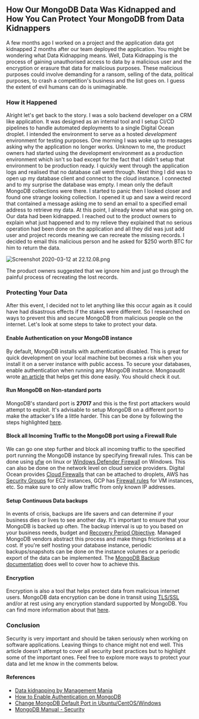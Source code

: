 ## How Our MongoDB Data Was Kidnapped and How You Can Protect Your MongoDB from Data Kidnappers

A few months ago I worked on a project and the application data got kidnapped 2 months after our team deployed the application. You might be wondering what Data Kidnapping means. Well, Data Kidnapping is the process of gaining unauthorised access to data by a malicious user and the encryption or erasure that data for malicious purposes. These malicious purposes could involve demanding for a ransom, selling of the data, political purposes, to crash a competition's business and the list goes on. I guess the extent of evil humans can do is unimaginable. 

### How it Happened

Alright let's get back to the story. I was a solo backend developer on a CRM like application. It was designed as an internal tool and I setup CI/CD pipelines to handle automated deployments to a single Digital Ocean droplet. I intended the environment to serve as a hosted *development* environment for testing purposes. One morning I was woke up to messages asking why the application no longer works. Unknown to me, the product owners had started using the development environment as a production environment which isn't so bad except for the fact that I didn't setup that environment to be production ready. I quickly went through the application logs and realised that no database call went through. Next thing I did was to open up my database client and connect to the cloud instance. I connected and to my surprise the database was empty. I mean only the default MongoDB collections were there. I started to panic then I looked closer and found one strange looking collection. I opened it up and saw a weird record that contained a message asking me to send an email to a specified email address to retrieve my data. At this point, I already knew what was going on. Our data had been kidnapped. I reached out to the product owners to explain what just happened and to my relieve they explained that no serious operation had been done on the application and all they did was just add user and project records meaning we can recreate the missing records. I decided to email this malicious person and he asked for $250 worth BTC for him to return the data. 

![Screenshot 2020-03-12 at 22.12.08.png](https://cdn.hashnode.com/res/hashnode/image/upload/v1584047818372/CrXQ2yhBj.png)

The product owners suggested that we ignore him and just go through the painful process of recreating the lost records.

### Protecting Your Data
After this event, I decided not to let anything like this occur again as it could have had disastrous effects if the stakes were different. So I researched on ways to prevent this and secure MongoDB from malicious people on the internet. Let's look at some steps to take to protect your data.

#### Enable Authentication on your MongoDB instance

By default, MongoDB installs with authentication disabled. This is great for quick development on your local machine but becomes a risk when you install it on a server instance with public access. To secure your databases, enable authentication when running any MongoDB instance. Mongoaudit wrote [an article](https://medium.com/mongoaudit/how-to-enable-authentication-on-mongodb-b9e8a924efac) that helps get this done easily. You should check it out.

#### Run MongoDB on Non-standard ports

MongoDB's standard port is **27017** and this is the first port attackers would attempt to exploit. It's advisable to setup MongoDB on a different port to make the attacker's life a little harder. This can be done by following the steps highlighted [here](https://www.configserverfirewall.com/mongodb/change-mongodb-default-port/).

#### Block all Incoming Traffic to the MongoDB port using a Firewall Rule

We can go one step further and block all incoming traffic to the specified port running the MongoDB instance by specifying firewall rules. This can be done using [ufw](https://www.linux.com/tutorials/introduction-uncomplicated-firewall-ufw/) on linux or [Windows Defender Firewall](https://www.faqforge.com/windows/windows-10/how-to-create-advanced-firewall-rules-in-windows-10-firewall/) on Windows. This can also be done on the network level on cloud service providers. Digital Ocean provides [Cloud Firewalls](https://www.digitalocean.com/docs/networking/firewalls/) that can be attached to droplets, AWS has [Security Groups](https://docs.aws.amazon.com/AWSEC2/latest/UserGuide/ec2-security-groups.html) for EC2 instances, GCP has [Firewall rules](https://cloud.google.com/vpc/docs/firewalls) for VM instances, etc. So make sure to only allow traffic from only known IP addresses.

 #### Setup Continuous Data backups 

In events of crisis, backups are life savers and can determine if your business dies or lives to see another day. It's important to ensure that your MongoDB is backed up often. The backup interval is up to you based on your business needs, budget and [Recovery Period Objective](https://whatis.techtarget.com/definition/recovery-point-objective-RPO). Managed MongoDB vendors abstract this process and make things frictionless at a cost. If you're self hosting your database instance, periodic backups/snapshots can be done on the instance volumes or a periodic export of the data can be implemented. The [MongoDB Backup documentation](https://docs.mongodb.com/manual/tutorial/backup-and-restore-tools/)  does well to cover how to achieve this.

#### Encryption

Encryption is also a tool that helps protect data from malicious internet users. MongoDB data encryption can be done in transit using [TLS/SSL](https://docs.mongodb.com/manual/core/security-transport-encryption/) and/or at rest using any encryption standard supported by MongoDB. You can find more information about that [here](https://docs.mongodb.com/manual/core/security-encryption-at-rest/).

### Conclusion

Security is very important and should be taken seriously when working on software applications. Leaving things to chance might not end well. This article doesn't attempt to cover all security best practices but to highlight some of the important ones. Feel free to explore more ways to protect your data and let me know in the comments below.

#### References
- [Data kidnapping by Management Mania](https://managementmania.com/en/data-kidnapping)
- [How to Enable Authentication on MongoDB](https://medium.com/mongoaudit/how-to-enable-authentication-on-mongodb-b9e8a924efac)
- [Change MongoDB Default Port in Ubuntu/CentOS/Windows](https://www.configserverfirewall.com/mongodb/change-mongodb-default-port/)
- [MongoDB Manual - Security](https://docs.mongodb.com/manual/security/)